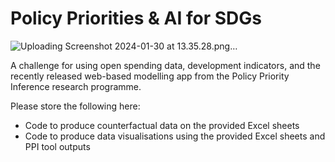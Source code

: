 # Policy Priorities & AI for SDGs

![Uploading Screenshot 2024-01-30 at 13.35.28.png…]()

A challenge for using open spending data, development indicators, and the recently released web-based modelling app from the Policy Priority Inference research programme.

Please store the following here:
- Code to produce counterfactual data on the provided Excel sheets
- Code to produce data visualisations using the provided Excel sheets and PPI tool outputs
